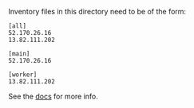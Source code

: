 Inventory files in this directory need to be of the form:

```
[all]
52.170.26.16
13.82.111.202

[main]
52.170.26.16

[worker]
13.82.111.202
```

See the
[docs](https://docs.ansible.com/ansible/latest/user_guide/intro_inventory.html)
for more info.
